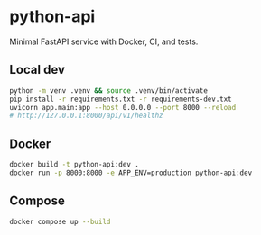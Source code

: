 # python-api

Minimal FastAPI service with Docker, CI, and tests.

## Local dev
```bash
python -m venv .venv && source .venv/bin/activate
pip install -r requirements.txt -r requirements-dev.txt
uvicorn app.main:app --host 0.0.0.0 --port 8000 --reload
# http://127.0.0.1:8000/api/v1/healthz
```

## Docker
```bash
docker build -t python-api:dev .
docker run -p 8000:8000 -e APP_ENV=production python-api:dev
```

## Compose
```bash
docker compose up --build
```
